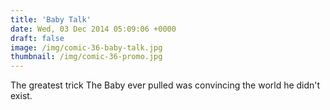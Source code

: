 ```yaml
---
title: 'Baby Talk'
date: Wed, 03 Dec 2014 05:09:06 +0000
draft: false
image: /img/comic-36-baby-talk.jpg
thumbnail: /img/comic-36-promo.jpg
---
```


The greatest trick The Baby ever pulled was convincing the world he didn't exist.